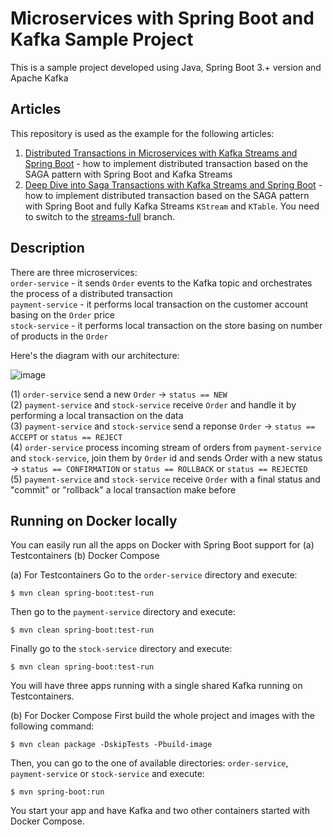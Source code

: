 # Microservices with Spring Boot and Kafka Sample Project 
This is a sample project developed using Java, Spring Boot 3.+ version and Apache Kafka
## Articles
This repository is used as the example for the following articles:
1. [Distributed Transactions in Microservices with Kafka Streams and Spring Boot](https://piotrminkowski.com/2022/01/24/distributed-transactions-in-microservices-with-kafka-streams-and-spring-boot/) - how to implement distributed transaction based on the SAGA pattern with Spring Boot and Kafka Streams
2. [Deep Dive into Saga Transactions with Kafka Streams and Spring Boot](https://piotrminkowski.com/2022/02/07/deep-dive-into-saga-transactions-with-kafka-streams-and-spring-boot/) - how to implement distributed transaction based on the SAGA pattern with Spring Boot and fully Kafka Streams `KStream` and `KTable`. You need to switch to the [streams-full](https://github.com/piomin/sample-spring-kafka-microservices/tree/streams-full) branch.

## Description
There are three microservices: \
`order-service` - it sends `Order` events to the Kafka topic and orchestrates the process of a distributed transaction \
`payment-service` - it performs local transaction on the customer account basing on the `Order` price \
`stock-service` - it performs local transaction on the store basing on number of products in the `Order`

Here's the diagram with our architecture:

![image](https://raw.githubusercontent.com/piomin/sample-spring-kafka-microservices/master/arch.png)

(1) `order-service` send a new `Order` -> `status == NEW` \
(2) `payment-service` and `stock-service` receive `Order` and handle it by performing a local transaction on the data \
(3) `payment-service` and `stock-service` send a reponse `Order` -> `status == ACCEPT` or `status == REJECT` \
(4) `order-service` process incoming stream of orders from `payment-service` and `stock-service`, join them by `Order` id and sends Order with a new status -> `status == CONFIRMATION` or `status == ROLLBACK` or `status == REJECTED` \
(5) `payment-service` and `stock-service` receive `Order` with a final status and "commit" or "rollback" a local transaction make before

## Running on Docker locally
You can easily run all the apps on Docker with Spring Boot support for
(a) Testcontainers
(b) Docker Compose

(a) For Testcontainers
Go to the `order-service` directory and execute:
```shell
$ mvn clean spring-boot:test-run
```

Then go to the `payment-service` directory and execute:
```shell
$ mvn clean spring-boot:test-run
```

Finally go to the `stock-service` directory and execute:
```shell
$ mvn clean spring-boot:test-run
```

You will have three apps running with a single shared Kafka running on Testcontainers.

(b) For Docker Compose
First build the whole project and images with the following command:
```shell
$ mvn clean package -DskipTests -Pbuild-image
```

Then, you can go to the one of available directories: `order-service`, `payment-service` or `stock-service` and execute:
```shell
$ mvn spring-boot:run
```

You start your app and have Kafka and two other containers started with Docker Compose.